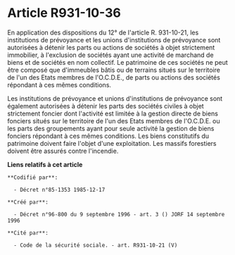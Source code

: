 # Article R931-10-36

En application des dispositions du 12° de l'article R. 931-10-21, les institutions de prévoyance et les unions d'institutions
de prévoyance sont autorisées à détenir les parts ou actions de sociétés à objet strictement immobilier, à l'exclusion de
sociétés ayant une activité de marchand de biens et de sociétés en nom collectif. Le patrimoine de ces sociétés ne peut être
composé que d'immeubles bâtis ou de terrains situés sur le territoire de l'un des Etats membres de l'O.C.D.E., de parts ou
actions des sociétés répondant à ces mêmes conditions.

Les institutions de prévoyance et unions d'institutions de prévoyance sont également autorisées à détenir les parts des
sociétés civiles à objet strictement foncier dont l'activité est limitée à la gestion directe de biens fonciers situés sur le
territoire de l'un des Etats membres de l'O.C.D.E. ou les parts des groupements ayant pour seule activité la gestion de biens
fonciers répondant à ces mêmes conditions. Les biens constitutifs du patrimoine doivent faire l'objet d'une exploitation. Les
massifs forestiers doivent être assurés contre l'incendie.

**Liens relatifs à cet article**

	**Codifié par**:

	  - Décret n°85-1353 1985-12-17

	**Créé par**:

	  - Décret n°96-800 du 9 septembre 1996 - art. 3 () JORF 14 septembre 1996

	**Cité par**:

	  - Code de la sécurité sociale. - art. R931-10-21 (V)
